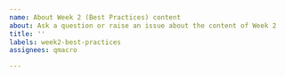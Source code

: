 ```yaml
---
name: About Week 2 (Best Practices) content
about: Ask a question or raise an issue about the content of Week 2
title: ''
labels: week2-best-practices
assignees: qmacro

---
```



